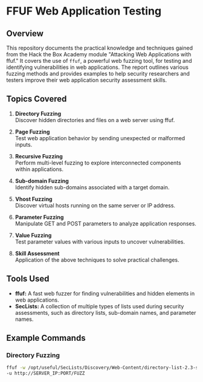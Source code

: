# FFUF Web Application Testing

## Overview
This repository documents the practical knowledge and techniques gained from the Hack the Box Academy module "Attacking Web Applications with ffuf." It covers the use of `ffuf`, a powerful web fuzzing tool, for testing and identifying vulnerabilities in web applications. The report outlines various fuzzing methods and provides examples to help security researchers and testers improve their web application security assessment skills.

## Topics Covered
1. **Directory Fuzzing**  
   Discover hidden directories and files on a web server using ffuf.

2. **Page Fuzzing**  
   Test web application behavior by sending unexpected or malformed inputs.

3. **Recursive Fuzzing**  
   Perform multi-level fuzzing to explore interconnected components within applications.

4. **Sub-domain Fuzzing**  
   Identify hidden sub-domains associated with a target domain.

5. **Vhost Fuzzing**  
   Discover virtual hosts running on the same server or IP address.

6. **Parameter Fuzzing**  
   Manipulate GET and POST parameters to analyze application responses.

7. **Value Fuzzing**  
   Test parameter values with various inputs to uncover vulnerabilities.

8. **Skill Assessment**  
   Application of the above techniques to solve practical challenges.

## Tools Used
- **ffuf:** A fast web fuzzer for finding vulnerabilities and hidden elements in web applications.
- **SecLists:** A collection of multiple types of lists used during security assessments, such as directory lists, sub-domain names, and parameter names.

## Example Commands
### Directory Fuzzing
```bash
ffuf -w /opt/useful/SecLists/Discovery/Web-Content/directory-list-2.3-small.txt:FUZZ \
-u http://SERVER_IP:PORT/FUZZ

